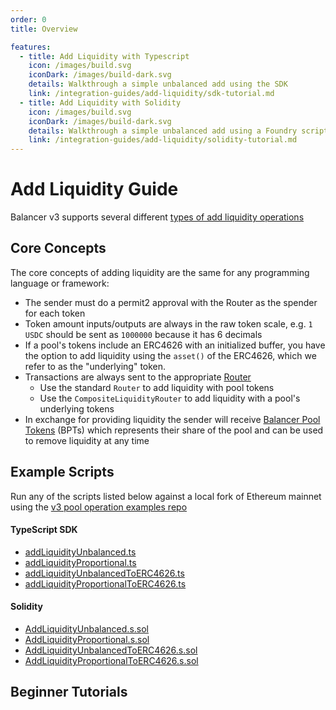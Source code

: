 ```yaml
---
order: 0
title: Overview

features:
  - title: Add Liquidity with Typescript
    icon: /images/build.svg
    iconDark: /images/build-dark.svg
    details: Walkthrough a simple unbalanced add using the SDK
    link: /integration-guides/add-liquidity/sdk-tutorial.md
  - title: Add Liquidity with Solidity
    icon: /images/build.svg
    iconDark: /images/build-dark.svg
    details: Walkthrough a simple unbalanced add using a Foundry script
    link: /integration-guides/add-liquidity/solidity-tutorial.md
---
```


# Add Liquidity Guide

Balancer v3 supports several different [types of add liquidity operations](https://docs.balancer.fi/concepts/vault/add-remove-liquidity-types.html#add-remove-liquidity-types)

## Core Concepts

The core concepts of adding liquidity are the same for any programming language or framework:

- The sender must do a permit2 approval with the Router as the spender for each token
- Token amount inputs/outputs are always in the raw token scale, e.g. `1 USDC` should be sent as `1000000` because it has 6 decimals
- If a pool's tokens include an ERC4626 with an initialized buffer, you have the option to add liquidity using the `asset()` of the ERC4626, which we refer to as the "underlying" token.
- Transactions are always sent to the appropriate [Router](../../concepts/router/overview.md)
  - Use the standard `Router` to add liquidity with pool tokens
  - Use the `CompositeLiquidityRouter` to add liquidity with a pool's underlying tokens
- In exchange for providing liquidity the sender will receive [Balancer Pool Tokens](../../concepts/core-concepts/balancer-pool-tokens.md) (BPTs) which represents their share of the pool and can be used to remove liquidity at any time

## Example Scripts

Run any of the scripts listed below against a local fork of Ethereum mainnet using the [v3 pool operation examples repo](https://github.com/MattPereira/v3-pool-operation-examples/tree/main?tab=readme-ov-file#balancer-v3-pool-operation-examples)

#### TypeScript SDK

- [addLiquidityUnbalanced.ts](https://github.com/MattPereira/v3-pool-operation-examples/blob/main/scripts/hardhat/add-liquidity/addLiquidityUnbalanced.ts)
- [addLiquidityProportional.ts](https://github.com/MattPereira/v3-pool-operation-examples/blob/main/scripts/hardhat/add-liquidity/addLiquidityProportional.ts)
- [addLiquidityUnbalancedToERC4626.ts](https://github.com/MattPereira/v3-pool-operation-examples/blob/main/scripts/hardhat/add-liquidity/addLiquidityUnbalancedToERC4626Pool.ts)
- [addLiquidityProportionalToERC4626.ts](https://github.com/MattPereira/v3-pool-operation-examples/blob/main/scripts/hardhat/add-liquidity/addLiquidityProportionalToERC4626Pool.ts)

#### Solidity

- [AddLiquidityUnbalanced.s.sol](https://github.com/MattPereira/v3-pool-operation-examples/blob/main/scripts/foundry/add-liquidity/AddLiquidityUnbalanced.s.sol)
- [AddLiquidityProportional.s.sol](https://github.com/MattPereira/v3-pool-operation-examples/blob/main/scripts/foundry/add-liquidity/AddLiquidityProportional.s.sol)
- [AddLiquidityUnbalancedToERC4626.s.sol](https://github.com/MattPereira/v3-pool-operation-examples/blob/main/scripts/foundry/add-liquidity/AddLiquidityUnbalancedToERC4626Pool.s.sol)
- [AddLiquidityProportionalToERC4626.s.sol](https://github.com/MattPereira/v3-pool-operation-examples/blob/main/scripts/foundry/add-liquidity/AddLiquidityProportionalToERC4626Pool.s.sol)

## Beginner Tutorials

<br>
<br>
